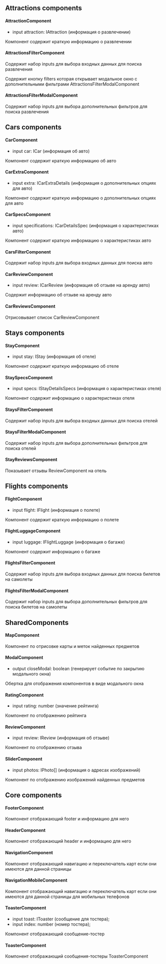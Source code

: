 ## Attractions components

#### AttractionComponent

- input attraction: IAttraction (информация о развлечении)

Компонент содержит краткую информацию о развлечении

#### AttractionsFilterComponent

Содержит набор inputs для выбора входных данных для поиска развлечения

Содержит кнопку filters которая открывает модальное окно с дополнительными фильтрами AttractionsFilterModalComponent

#### AttractionsFilterModalComponent

Содержит набор inputs для выбора дополнительных фильтров для поиска развлечения

## Cars components

#### CarComponent

- input car: ICar (информация об авто)

Компонент содержит краткую информацию об авто

#### CarExtraComponent

- input extra: ICarExtraDetails (информация о дополнительных опциях для авто)

Компонент содержит краткую информацию о дополнительных опциях для авто

#### CarSpecsComponent

- input specifications: ICarDetailsSpec (информация о характеристиках авто)

Компонент содержит краткую информацию о характеристиках авто

#### CarsFilterComponent

Содержит набор inputs для выбора входных данных для поиска авто

#### CarReviewComponent

- input review: ICarReview (информация об отзыве на аренду авто)

Содержит информацию об отзыве на аренду авто

#### CarReviewsComponent

Отрисовывает список CarReviewComponent

## Stays components

#### StayComponent

- input stay: IStay (информация об отеле)

Компонент содержит краткую информацию об отеле

#### StaySpecsComponent

- input specs: IStayDetailsSpecs (информация о характеристиках отеля)

Компонент содержит информацию о характеристиках отеля

#### StaysFilterComponent

Содержит набор inputs для выбора входных данных для поиска отелей

#### StaysFilterModalComponent

Содержит набор inputs для выбора дополнительных фильтров для поиска отелей

#### StayReviewsComponent

Показывает отзывы ReviewComponent на отель

## Flights components

#### FlightComponent

- input flight: IFlight (информация о полете)

Компонент содержит краткую информацию о полете

#### FlightLuggageComponent

- input luggage: IFlightLuggage (информация о багаже)

Компонент содержит информацию о багаже

#### FlightsFilterComponent

Содержит набор inputs для выбора входных данных для поиска билетов на самолеты

#### FlightsFilterModalComponent

Содержит набор inputs для выбора дополнительных фильтров для поиска билетов на самолеты

## SharedComponents

#### MapComponent

Компонент по отрисовке карты и меток найденных предметов

#### ModalComponent

- output closeModal: boolean (генерирует событие по закрытию модального окна)

Обертка для отображения компонентов в виде модального окна

#### RatingComponent

- input rating: number (значение рейтинга)

Компонент по отображению рейтинга

#### ReviewComponent

- input review: IReview (информация об отзыве)

Компонент по отображению отзыва

#### SliderComponent

- input photos: IPhoto[] (информация о адресах изображений)

Компонент по отображению изображений найденных предметов

## Core components

#### FooterComponent

Компонент отображающий footer и информацию для него

#### HeaderComponent

Компонент отображающий header и информацию для него

#### NavigationComponent

Компонент отображающий навигацию и переключатель карт если они имеются для данной страницы

#### NavigationMobileComponent

Компонент отображающий навигацию и переключатель карт если они имеются для данной страницы для мобильных телефонов

#### ToasterComponent

- input toast: IToaster (сообщение для тостера);
- input index: number (номер тостера);

Компонент отображающий сообщение-тостер

#### ToasterComponent

Компонент отображающий сообщения-тостеры ToasterComponent
